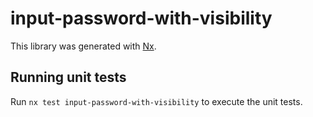 # input-password-with-visibility

This library was generated with [Nx](https://nx.dev).

## Running unit tests

Run `nx test input-password-with-visibility` to execute the unit tests.
